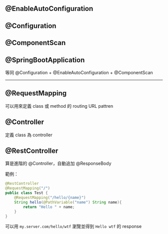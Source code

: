 ## @EnableAutoConfiguration


## @Configuration



## @ComponentScan



## @SpringBootApplication
等同 @Configuration + @EnableAutoConfiguration + @ComponentScan


- - - -

## @RequestMapping
可以用來定義 class 或 method 的 routing URL pattren

## @Controller
定義 class 為 controller

## @RestController
算是進階的 @Controller，自動追加 @ResponseBody

範例：

```java
@RestController
@RequestMapping("/")
public class Test {
	@RequestMapping("/hello/{name}")
	String hello(@PathVariable("name") String name){
		return "Hello " + name;
	}
}
```

可以用 `my.server.com/hello/wtf` 瀏覽並得到 `Hello wtf` 的 response
